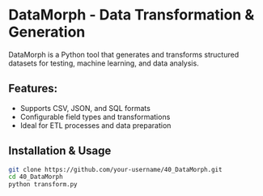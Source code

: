 # DataMorph - Data Transformation & Generation  

DataMorph is a Python tool that generates and transforms structured datasets for testing, machine learning, and data analysis.

## Features:
- Supports CSV, JSON, and SQL formats  
- Configurable field types and transformations  
- Ideal for ETL processes and data preparation  

## Installation & Usage  
```bash
git clone https://github.com/your-username/40_DataMorph.git  
cd 40_DataMorph  
python transform.py  
